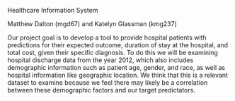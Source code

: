 
Healthcare Information System

Matthew Dalton (mgd67) and Katelyn Glassman (kmg237)

Our project goal is to develop a tool to provide hospital patients with predictions for their expected outcome, duration of stay at the hospital, and total cost, given their specific diagnosis. To do this we will be examining hospital discharge data from the year 2012, which also includes demographic information such as patient age, gender, and race, as well as hospital information like geographic location.  We think that this is a relevant dataset to examine because we feel there may likely be a correlation between these demographic factors and our target predictators.  
